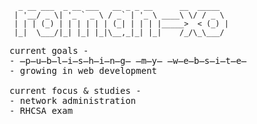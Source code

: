 ```
  _ __ ___  _ __ ___   __ _ _ __      __  _____
 | '__/ _ \| '_ ` _ \ / _` | '_ \ ____\ \/ / _ \   
 | | | (_) | | | | | | (_| | | | |_____>  < (_) |
 |_|  \___/|_| |_| |_|\__,_|_| |_|    /_/\_\___/     
 ```
 <samp>
current goals -
<br>
- ̶p̶u̶b̶l̶i̶s̶h̶i̶n̶g̶ ̶m̶y̶ ̶w̶e̶b̶s̶i̶t̶e̶ 
<br>
- growing in web development
<br>
<br>
current focus & studies -
<br>
- network administration
<br>
- RHCSA exam
<br>
</samp>
